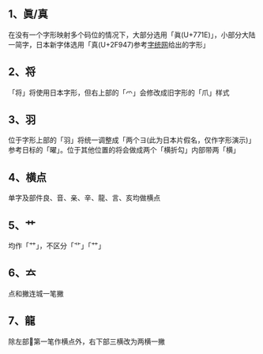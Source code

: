 ## 1、眞/真
在没有一个字形映射多个码位的情况下，大部分选用「眞(U+771E)」，小部分大陆一简字，日本新字体选用「真(U+2F947)参考[字统网](https://zi.tools/zi/%E7%9C%9F?from=%F0%AF%A5%87)给出的字形」
## 2、将
「将」将使用日本字形，但右上部的「爫」会修改成旧字形的「爪」样式
## 3、羽
位于字形上部的「羽」将统一调整成「两个ヨ(此为日本片假名，仅作字形演示)」参考日标的「曜」。位于其他位置的将会做成两个「横折勾」内部带两「横」
## 4、横点
单字及部件良、音、亲、辛、龍、言、亥均做横点
## 5、艹
均作「⺿」，不区分「⻀」「⺿」
## 6、𠫓
点和撇连城一笔撇
## 7、龍
除左部𦚏第一笔作横点外，右下部三横改为两横一撇

